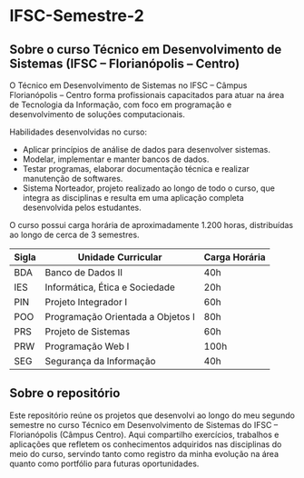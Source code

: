 # IFSC-Semestre-2

## Sobre o curso Técnico em Desenvolvimento de Sistemas (IFSC – Florianópolis – Centro)
O Técnico em Desenvolvimento de Sistemas no IFSC – Câmpus Florianópolis – Centro forma profissionais capacitados para atuar na área de Tecnologia da Informação, com foco em programação e desenvolvimento de soluções computacionais.

Habilidades desenvolvidas no curso:
- Aplicar princípios de análise de dados para desenvolver sistemas.
- Modelar, implementar e manter bancos de dados.
- Testar programas, elaborar documentação técnica e realizar manutenção de softwares.
- Sistema Norteador, projeto realizado ao longo de todo o curso, que integra as disciplinas e resulta em uma aplicação completa desenvolvida pelos estudantes.

O curso possui carga horária de aproximadamente 1.200 horas, distribuídas ao longo de cerca de 3 semestres.

| Sigla | Unidade Curricular                | Carga Horária |
|-----|-----------------------------------|---------------|
| BDA | Banco de Dados II                 | 40h           |
| IES | Informática, Ética e Sociedade    | 20h           |
| PIN | Projeto Integrador I              | 60h           |
| POO | Programação Orientada a Objetos I | 80h           |
| PRS | Projeto de Sistemas               | 60h           |
| PRW | Programação Web I                 | 100h          |
| SEG | Segurança da Informação           | 40h           |

## Sobre o repositório
Este repositório reúne os projetos que desenvolvi ao longo do meu segundo semestre no curso Técnico em Desenvolvimento de Sistemas do IFSC – Florianópolis (Câmpus Centro).
Aqui compartilho exercícios, trabalhos e aplicações que refletem os conhecimentos adquiridos nas disciplinas do meio do curso, servindo tanto como registro da minha evolução na área quanto como portfólio para futuras oportunidades.